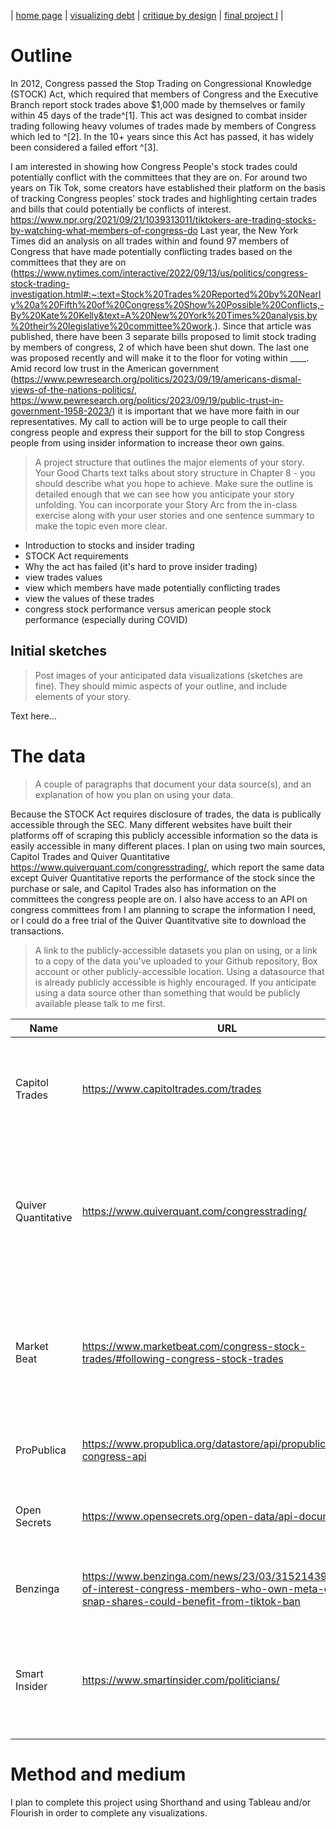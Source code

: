 | [home page]() | [visualizing debt]() | [critique by design]() | [final project I]() |

# Outline
In 2012, Congress passed the Stop Trading on Congressional Knowledge (STOCK) Act, which required that members of Congress and the Executive Branch report stock trades above $1,000 made by themselves or family within 45 days of the trade^[1]. This act was designed to combat insider trading following heavy volumes of trades made by members of Congress which led to ^[2]. In the 10+ years since this Act has passed, it has widely been considered a failed effort ^[3]. 

I am interested in showing how Congress People's stock trades could potentially conflict with the committees that they are on. For around two years on Tik Tok, some creators have established their platform on the basis of tracking Congress peoples' stock trades and highlighting certain trades and bills that could potentially be conflicts of interest. https://www.npr.org/2021/09/21/1039313011/tiktokers-are-trading-stocks-by-watching-what-members-of-congress-do
Last year, the New York Times did an analysis on all trades within and found 97 members of Congress that have made potentially conflicting trades based on the committees that they are on (https://www.nytimes.com/interactive/2022/09/13/us/politics/congress-stock-trading-investigation.html#:~:text=Stock%20Trades%20Reported%20by%20Nearly%20a%20Fifth%20of%20Congress%20Show%20Possible%20Conflicts,-By%20Kate%20Kelly&text=A%20New%20York%20Times%20analysis,by%20their%20legislative%20committee%20work.). Since that article was published, there have been 3 separate bills proposed to limit stock trading by members of congress, 2 of which have been shut down. The last one was proposed recently and will make it to the floor for voting within ____. 
Amid record low trust in the American government (https://www.pewresearch.org/politics/2023/09/19/americans-dismal-views-of-the-nations-politics/, https://www.pewresearch.org/politics/2023/09/19/public-trust-in-government-1958-2023/) it is important that we have more faith in our representatives. My call to action will be to urge people to call their congress people and express their support for the bill to stop Congress people from using insider information to increase theor own gains. 

[^1]: Congress.gov. "Public Law No: 112-105." Congress.gov, n.d., ttps://www.congress.gov/112/plaws/publ105/PLAW-112publ105.htm.
[^2]: Project Structure: Wong, Scott. "Insider Trading Bill Heads to House." Politico, Politico, 10 Feb. 2012, https://www.politico.com/story/2012/02/insider-trading-bill-heads-to-house-072391.
[^3]: https://campaignlegal.org/update/stock-act-failed-effort-stop-insider-trading-congress

> A project structure that outlines the major elements of your story.  Your Good Charts text talks about story structure in Chapter 8 - you should describe what you hope to achieve.  Make sure the outline is detailed enough that we can see how you anticipate your story unfolding.  You can incorporate your Story Arc from the in-class exercise along with your user stories and one sentence summary to make the topic even more clear. 

- Introduction to stocks and insider trading
- STOCK Act requirements
- Why the act has failed (it's hard to prove insider trading)
- view trades values
- view which members have made potentially conflicting trades
- view the values of these trades
- congress stock performance versus american people stock performance (especially during COVID)


## Initial sketches
> Post images of your anticipated data visualizations (sketches are fine). They should mimic aspects of your outline, and include elements of your story.  

Text here...

# The data
> A couple of paragraphs that document your data source(s), and an explanation of how you plan on using your data. 

Because the STOCK Act requires disclosure of trades, the data is publically accessible through the SEC. Many different websites have built their platforms off of scraping this publicly accessible information so the data is easily accessible in many different places. I plan on using two main sources, Capitol Trades and Quiver Quantitative https://www.quiverquant.com/congresstrading/, which report the same data except Quiver Quantitative reports the performance of the stock since the purchase or sale, and Capitol Trades also has information on the committees the congress people are on. I also have access to an API on congress committees from 
I am planning to scrape the information I need, or I could do a free trial of the Quiver Quantitvative site to download the transactions. 


> A link to the publicly-accessible datasets you plan on using, or a link to a copy of the data you've uploaded to your Github repository, Box account or other publicly-accessible location. Using a datasource that is already publicly accessible is highly encouraged.  If you anticipate using a data source other than something that would be publicly available please talk to me first.
> 

| Name | URL | Description |
|------|-----|-------------|
| Capitol Trades | https://www.capitoltrades.com/trades | politician, trade issuer, traded, reported, filed after, type of trade, size of trade |
| Quiver Quantitative     | https://www.quiverquant.com/congresstrading/    |  table of politician, stock, transaction type, date of file, data of trade, and performance of the stock since purchase |
|   Market Beat   |  https://www.marketbeat.com/congress-stock-trades/#following-congress-stock-trades   |   Stock company, current price, member of congress, trade data, date filed, date traded, price after trade          |
| ProPublica | https://www.propublica.org/datastore/api/propublica-congress-api | API to get committees by member of congress |
| Open Secrets | https://www.opensecrets.org/open-data/api-documentation | many different APIs to get information on different committees |
|  Benzinga    |  https://www.benzinga.com/news/23/03/31521439/conflict-of-interest-congress-members-who-own-meta-goog-snap-shares-could-benefit-from-tiktok-ban   |   anecdotal evidence of stock trading gone wrong  |
| Smart Insider | https://www.smartinsider.com/politicians/  | politician, congress, stock, type of transaction, date of transaction, trade value range |

# Method and medium
I plan to complete this project using Shorthand and using Tableau and/or Flourish in order to complete any visualizations. 
